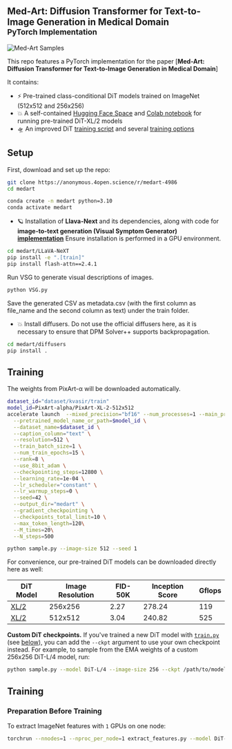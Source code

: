 ## Med-Art: Diffusion Transformer for Text-to-Image Generation in Medical Domain<br><sub>PyTorch Implementation</sub>



![Med-Art Samples](img/results.png)

This repo features a PyTorch implementation for the paper [**Med-Art: Diffusion Transformer for Text-to-Image Generation in Medical Domain**]

It contains:


* ⚡️ Pre-trained class-conditional DiT models trained on ImageNet (512x512 and 256x256)
* 💥 A self-contained [Hugging Face Space](https://huggingface.co/spaces/wpeebles/DiT) and [Colab notebook](http://colab.research.google.com/github/facebookresearch/DiT/blob/main/run_DiT.ipynb) for running pre-trained DiT-XL/2 models
* 🛸 An improved DiT [training script](train.py) and several [training options](train_options)

## Setup

First, download and set up the repo:

```bash
git clone https://anonymous.4open.science/r/medart-4986
cd medart
```

```bash
conda create -n medart python=3.10 
conda activate medart
```
* 🪐 Installation of **Llava-Next** and its dependencies, along with code for **image-to-text generation (Visual Symptom Generator) [implementation](models.py)**
  Ensure installation is performed in a GPU environment.
```bash
cd medart/LLaVA-NeXT
pip install -e ".[train]"
pip install flash-attn==2.4.1
```
Run VSG to generate visual descriptions of images.
```bash
python VSG.py
```
Save the generated CSV as metadata.csv (with the first column as file_name and the second column as text) under the train folder.

* 💥 Install diffusers.
Do not use the official diffusers here, as it is necessary to ensure that DPM Solver++ supports backpropagation.
```bash
cd medart/diffusers
pip install .
```

## Training
The weights from PixArt-α will be downloaded automatically.
```bash
dataset_id="dataset/kvasir/train"
model_id=PixArt-alpha/PixArt-XL-2-512x512
accelerate launch  --mixed_precision="bf16" --num_processes=1 --main_process_port=36667  medart.py \
  --pretrained_model_name_or_path=$model_id \
  --dataset_name=$dataset_id \
  --caption_column="text" \
  --resolution=512 \
  --train_batch_size=1 \
  --num_train_epochs=15 \
  --rank=8 \
  --use_8bit_adam \
  --checkpointing_steps=12800 \
  --learning_rate=1e-04 \
  --lr_scheduler="constant" \
  --lr_warmup_steps=0 \
  --seed=42 \
  --output_dir="medart" \
  --gradient_checkpointing \
  --checkpoints_total_limit=10 \
  --max_token_length=120\
  --M_times=20\
  --N_steps=500 
```


```bash
python sample.py --image-size 512 --seed 1
```

For convenience, our pre-trained DiT models can be downloaded directly here as well:

| DiT Model     | Image Resolution | FID-50K | Inception Score | Gflops | 
|---------------|------------------|---------|-----------------|--------|
| [XL/2](https://dl.fbaipublicfiles.com/DiT/models/DiT-XL-2-256x256.pt) | 256x256          | 2.27    | 278.24          | 119    |
| [XL/2](https://dl.fbaipublicfiles.com/DiT/models/DiT-XL-2-512x512.pt) | 512x512          | 3.04    | 240.82          | 525    |


**Custom DiT checkpoints.** If you've trained a new DiT model with [`train.py`](train.py) (see [below](#training-dit)), you can add the `--ckpt`
argument to use your own checkpoint instead. For example, to sample from the EMA weights of a custom 
256x256 DiT-L/4 model, run:

```bash
python sample.py --model DiT-L/4 --image-size 256 --ckpt /path/to/model.pt
```


## Training
### Preparation Before Training
To extract ImageNet features with `1` GPUs on one node:

```bash
torchrun --nnodes=1 --nproc_per_node=1 extract_features.py --model DiT-XL/2 --data-path /path/to/imagenet/train --features-path /path/to/store/features
```
